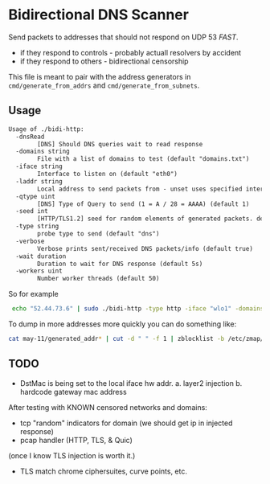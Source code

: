 
# Bidirectional DNS Scanner

Send packets to addresses that should not respond on UDP 53 _FAST_.

* if they respond to controls - probably actuall resolvers by accident
* if they respond to others - bidirectional censorship

This file is meant to pair with the address generators in `cmd/generate_from_addrs` and `cmd/generate_from_subnets`.

## Usage

```txt
Usage of ./bidi-http:
  -dnsRead
        [DNS] Should DNS queries wait to read response
  -domains string
        File with a list of domains to test (default "domains.txt")
  -iface string
        Interface to listen on (default "eth0")
  -laddr string
        Local address to send packets from - unset uses specified interface.
  -qtype uint
        [DNS] Type of Query to send (1 = A / 28 = AAAA) (default 1)
  -seed int
        [HTTP/TLS1.2] seed for random elements of generated packets. default seeded with time.Now.Nano (default -1)
  -type string
        probe type to send (default "dns")
  -verbose
        Verbose prints sent/received DNS packets/info (default true)
  -wait duration
        Duration to wait for DNS response (default 5s)
  -workers uint
        Number worker threads (default 50)
```

So for example

```sh
 echo "52.44.73.6" | sudo ./bidi-http -type http -iface "wlo1" -domains domains.txt -workers 1 -wait 1s
```

To dump in more addresses more quickly you can do something like:

```sh
cat may-11/generated_addr* | cut -d " " -f 1 | zblocklist -b /etc/zmap/blacklist.conf | sudo ./bidi -laddr "<local_addr>" -qtype 1  -workers 2000 -wait 5ms -iface enp1s0f0:0 > may-11/bidi_3.out 2>&1
```

## TODO

* DstMac is being set to the local iface hw addr.
  a. layer2 injection
  b. hardcode gateway mac address

After testing with KNOWN censored networks and domains:

* tcp "random" indicators for domain (we should get ip in injected response)
* pcap handler (HTTP, TLS, & Quic)

(once I know TLS injection is worth it.)

* TLS match chrome ciphersuites, curve points, etc.
